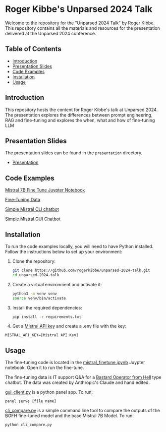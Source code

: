 # Roger Kibbe's Unparsed 2024 Talk

Welcome to the repository for the "Unparsed 2024 Talk" by Roger Kibbe. This repository contains all the materials and resources for the presentation delivered at the Unparsed 2024 conference.

## Table of Contents

- [Introduction](#introduction)
- [Presentation Slides](#presentation-slides)
- [Code Examples](#code-examples)
- [Installation](#installation)
- [Usage](#usage)

## Introduction

This repository hosts the content for Roger Kibbe's talk at Unparsed 2024. The presentation explores the differences between prompt engineering, RAG and fine-tuning and explores the when, what and how of fine-tuning LLM

## Presentation Slides

The presentation slides can be found in the `presentation` directory.
- [Presentation](/presentation/Unparsed%2024%20Presentation%20-%20Fine%20Tuning.pdf)


## Code Examples

[Mistral 7B Fine Tune Juypter Notebook](mistral_finetune.ipynb)

[Fine-Tuning Data](bofh_training_data_mistral.jsonl)

[Simple Mistral CLI chatbot](cli_compare.py)

[Simple Mistral GUI Chatbot](gui_client.py)

## Installation

To run the code examples locally, you will need to have Python installed. Follow the instructions below to set up your environment:

1. Clone the repository:
    ```bash
    git clone https://github.com/rogerkibbe/unparsed-2024-talk.git
    cd unparsed-2024-talk
    ```

2. Create a virtual environment and activate it:
    ```bash
    python3 -m venv venv
    source venv/bin/activate
    ```

3. Install the required dependencies:
    ```bash
    pip install -r requirements.txt
    ```
   
4. Get a [Mistral API key](https://console.mistral.ai/api-keys/#) and create a .env file with the key:
```
MISTRAL_API_KEY=[Mistral API Key]
```
## Usage

The fine-tuning code is located in the [mistral_finetune.ipynb](mistral_finetune.ipynb) Juypter notebook. Open it to run the fine-tune.

The fine-tuning data is IT support Q&A for a [Bastard Operator from Hell](https://en.wikipedia.org/wiki/Bastard_Operator_From_Hell) type chatbot. The data was created by Anthropic's Claude and hand edited.

[gui_client.py](gui_client.py) is a python panel app. To run:
```
panel serve [file name]
```
[cli_compare.py](cli_compare.py) is a simple command line tool to compare the outputs of the BOFH fine-tuned model and the base Mistral 7B Model. To run:
```
python cli_compare.py
```
